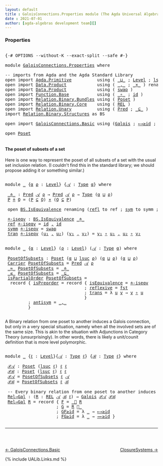 ```yaml
---
layout: default
title : GaloisConnections.Properties module (The Agda Universal Algebra Library)
date : 2021-07-01
author: [agda-algebras development team][]
---
```


### <a id="properties">Properties</a>

<pre class="Agda">

<a id="221" class="Symbol">{-#</a> <a id="225" class="Keyword">OPTIONS</a> <a id="233" class="Pragma">--without-K</a> <a id="245" class="Pragma">--exact-split</a> <a id="259" class="Pragma">--safe</a> <a id="266" class="Symbol">#-}</a>

<a id="271" class="Keyword">module</a> <a id="278" href="GaloisConnections.Properties.html" class="Module">GaloisConnections.Properties</a> <a id="307" class="Keyword">where</a>

<a id="314" class="Comment">-- imports from Agda and the Agda Standard Library</a>
<a id="365" class="Keyword">open</a> <a id="370" class="Keyword">import</a> <a id="377" href="Agda.Primitive.html" class="Module">Agda.Primitive</a>          <a id="401" class="Keyword">using</a> <a id="407" class="Symbol">(</a> <a id="409" href="Agda.Primitive.html#810" class="Primitive Operator">_⊔_</a> <a id="413" class="Symbol">;</a> <a id="415" href="Agda.Primitive.html#597" class="Postulate">Level</a> <a id="421" class="Symbol">;</a> <a id="423" href="Agda.Primitive.html#780" class="Primitive">lsuc</a> <a id="428" class="Symbol">)</a> <a id="430" class="Keyword">renaming</a> <a id="439" class="Symbol">(</a> <a id="441" href="Agda.Primitive.html#326" class="Primitive">Set</a> <a id="445" class="Symbol">to</a> <a id="448" class="Primitive">Type</a> <a id="453" class="Symbol">)</a>
<a id="455" class="Keyword">open</a> <a id="460" class="Keyword">import</a> <a id="467" href="Data.Product.html" class="Module">Data.Product</a>            <a id="491" class="Keyword">using</a> <a id="497" class="Symbol">(</a> <a id="499" href="Agda.Builtin.Sigma.html#236" class="InductiveConstructor Operator">_,_</a> <a id="503" class="Symbol">;</a> <a id="505" href="Data.Product.html#1167" class="Function Operator">_×_</a> <a id="509" class="Symbol">)</a> <a id="511" class="Keyword">renaming</a> <a id="520" class="Symbol">(</a> <a id="522" href="Agda.Builtin.Sigma.html#252" class="Field">proj₁</a> <a id="528" class="Symbol">to</a> <a id="531" class="Field">fst</a> <a id="535" class="Symbol">)</a>
<a id="537" class="Keyword">open</a> <a id="542" class="Keyword">import</a> <a id="549" href="Data.Product.html" class="Module">Data.Product</a>            <a id="573" class="Keyword">using</a> <a id="579" class="Symbol">(</a> <a id="581" href="Data.Product.html#5317" class="Function">swap</a> <a id="586" class="Symbol">)</a>
<a id="588" class="Keyword">open</a> <a id="593" class="Keyword">import</a> <a id="600" href="Function.Base.html" class="Module">Function.Base</a>           <a id="624" class="Keyword">using</a> <a id="630" class="Symbol">(</a> <a id="632" href="Function.Base.html#1031" class="Function Operator">_∘_</a> <a id="636" class="Symbol">;</a> <a id="638" href="Function.Base.html#615" class="Function">id</a> <a id="641" class="Symbol">)</a>
<a id="643" class="Keyword">open</a> <a id="648" class="Keyword">import</a> <a id="655" href="Relation.Binary.Bundles.html" class="Module">Relation.Binary.Bundles</a> <a id="679" class="Keyword">using</a> <a id="685" class="Symbol">(</a> <a id="687" href="Relation.Binary.Bundles.html#3028" class="Record">Poset</a> <a id="693" class="Symbol">)</a>
<a id="695" class="Keyword">open</a> <a id="700" class="Keyword">import</a> <a id="707" href="Relation.Binary.Core.html" class="Module">Relation.Binary.Core</a>    <a id="731" class="Keyword">using</a> <a id="737" class="Symbol">(</a> <a id="739" href="Relation.Binary.Core.html#766" class="Function">REL</a> <a id="743" class="Symbol">)</a>
<a id="745" class="Keyword">open</a> <a id="750" class="Keyword">import</a> <a id="757" href="Relation.Unary.html" class="Module">Relation.Unary</a>          <a id="781" class="Keyword">using</a> <a id="787" class="Symbol">(</a> <a id="789" href="Relation.Unary.html#1101" class="Function">Pred</a> <a id="794" class="Symbol">;</a> <a id="796" href="Relation.Unary.html#1742" class="Function Operator">_⊆_</a> <a id="800" class="Symbol">)</a>
<a id="802" class="Keyword">import</a> <a id="809" href="Relation.Binary.Structures.html" class="Module">Relation.Binary.Structures</a> <a id="836" class="Symbol">as</a> <a id="839" class="Module">BS</a>

<a id="843" class="Keyword">open</a> <a id="848" class="Keyword">import</a> <a id="855" href="GaloisConnections.Basic.html" class="Module">GaloisConnections.Basic</a> <a id="879" class="Keyword">using</a> <a id="885" class="Symbol">(</a><a id="886" href="GaloisConnections.Basic.html#1186" class="Record">Galois</a> <a id="893" class="Symbol">;</a> <a id="895" href="GaloisConnections.Basic.html#1727" class="Function">←→≥id</a> <a id="901" class="Symbol">;</a> <a id="903" href="GaloisConnections.Basic.html#1815" class="Function">→←≥id</a> <a id="909" class="Symbol">;</a> <a id="911" href="GaloisConnections.Basic.html#1478" class="Function Operator">_⃗_</a> <a id="915" class="Symbol">;</a> <a id="917" href="GaloisConnections.Basic.html#1638" class="Function Operator">_⃖_</a> <a id="921" class="Symbol">)</a>

<a id="924" class="Keyword">open</a> <a id="929" href="Relation.Binary.Bundles.html#3028" class="Module">Poset</a>

</pre>

#### <a id="the-poset-of-subsets-of-a-set">The poset of subsets of a set</a>

Here is one way to represent the poset of all subsets of a set with the usual set inclusion relation.
(I couldn't find this in the standard library; we should propose adding it or something similar.)

<pre class="Agda">

<a id="1241" class="Keyword">module</a> <a id="1248" href="GaloisConnections.Properties.html#1248" class="Module">_</a> <a id="1250" class="Symbol">{</a><a id="1251" href="GaloisConnections.Properties.html#1251" class="Bound">α</a> <a id="1253" href="GaloisConnections.Properties.html#1253" class="Bound">ρ</a> <a id="1255" class="Symbol">:</a> <a id="1257" href="Agda.Primitive.html#597" class="Postulate">Level</a><a id="1262" class="Symbol">}</a> <a id="1264" class="Symbol">{</a><a id="1265" href="GaloisConnections.Properties.html#1265" class="Bound">𝒜</a> <a id="1267" class="Symbol">:</a> <a id="1269" href="GaloisConnections.Properties.html#448" class="Primitive">Type</a> <a id="1274" href="GaloisConnections.Properties.html#1251" class="Bound">α</a><a id="1275" class="Symbol">}</a> <a id="1277" class="Keyword">where</a>

 <a id="1285" href="GaloisConnections.Properties.html#1285" class="Function Operator">_≐_</a> <a id="1289" class="Symbol">:</a> <a id="1291" href="Relation.Unary.html#1101" class="Function">Pred</a> <a id="1296" href="GaloisConnections.Properties.html#1265" class="Bound">𝒜</a> <a id="1298" href="GaloisConnections.Properties.html#1253" class="Bound">ρ</a> <a id="1300" class="Symbol">→</a> <a id="1302" href="Relation.Unary.html#1101" class="Function">Pred</a> <a id="1307" href="GaloisConnections.Properties.html#1265" class="Bound">𝒜</a> <a id="1309" href="GaloisConnections.Properties.html#1253" class="Bound">ρ</a> <a id="1311" class="Symbol">→</a> <a id="1313" href="GaloisConnections.Properties.html#448" class="Primitive">Type</a> <a id="1318" class="Symbol">(</a><a id="1319" href="GaloisConnections.Properties.html#1251" class="Bound">α</a> <a id="1321" href="Agda.Primitive.html#810" class="Primitive Operator">⊔</a> <a id="1323" href="GaloisConnections.Properties.html#1253" class="Bound">ρ</a><a id="1324" class="Symbol">)</a>
 <a id="1327" href="GaloisConnections.Properties.html#1327" class="Bound">P</a> <a id="1329" href="GaloisConnections.Properties.html#1285" class="Function Operator">≐</a> <a id="1331" href="GaloisConnections.Properties.html#1331" class="Bound">Q</a> <a id="1333" class="Symbol">=</a> <a id="1335" class="Symbol">(</a><a id="1336" href="GaloisConnections.Properties.html#1327" class="Bound">P</a> <a id="1338" href="Relation.Unary.html#1742" class="Function Operator">⊆</a> <a id="1340" href="GaloisConnections.Properties.html#1331" class="Bound">Q</a><a id="1341" class="Symbol">)</a> <a id="1343" href="Data.Product.html#1167" class="Function Operator">×</a> <a id="1345" class="Symbol">(</a><a id="1346" href="GaloisConnections.Properties.html#1331" class="Bound">Q</a> <a id="1348" href="Relation.Unary.html#1742" class="Function Operator">⊆</a> <a id="1350" href="GaloisConnections.Properties.html#1327" class="Bound">P</a><a id="1351" class="Symbol">)</a>

 <a id="1355" class="Keyword">open</a> <a id="1360" href="Relation.Binary.Structures.html#1522" class="Module">BS.IsEquivalence</a> <a id="1377" class="Keyword">renaming</a> <a id="1386" class="Symbol">(</a><a id="1387" href="Relation.Binary.Structures.html#1568" class="Field">refl</a> <a id="1392" class="Symbol">to</a> <a id="1395" class="Field">ref</a> <a id="1399" class="Symbol">;</a> <a id="1401" href="Relation.Binary.Structures.html#1594" class="Field">sym</a> <a id="1405" class="Symbol">to</a> <a id="1408" class="Field">symm</a> <a id="1413" class="Symbol">;</a> <a id="1415" href="Relation.Binary.Structures.html#1620" class="Field">trans</a> <a id="1421" class="Symbol">to</a> <a id="1424" class="Field">tran</a><a id="1428" class="Symbol">)</a>

 <a id="1432" href="GaloisConnections.Properties.html#1432" class="Function">≐-iseqv</a> <a id="1440" class="Symbol">:</a> <a id="1442" href="Relation.Binary.Structures.html#1522" class="Record">BS.IsEquivalence</a> <a id="1459" href="GaloisConnections.Properties.html#1285" class="Function Operator">_≐_</a>
 <a id="1464" href="GaloisConnections.Properties.html#1395" class="Field">ref</a> <a id="1468" href="GaloisConnections.Properties.html#1432" class="Function">≐-iseqv</a> <a id="1476" class="Symbol">=</a> <a id="1478" href="Function.Base.html#615" class="Function">id</a> <a id="1481" href="Agda.Builtin.Sigma.html#236" class="InductiveConstructor Operator">,</a> <a id="1483" href="Function.Base.html#615" class="Function">id</a>
 <a id="1487" href="GaloisConnections.Properties.html#1408" class="Field">symm</a> <a id="1492" href="GaloisConnections.Properties.html#1432" class="Function">≐-iseqv</a> <a id="1500" class="Symbol">=</a> <a id="1502" href="Data.Product.html#5317" class="Function">swap</a>
 <a id="1508" href="GaloisConnections.Properties.html#1424" class="Field">tran</a> <a id="1513" href="GaloisConnections.Properties.html#1432" class="Function">≐-iseqv</a> <a id="1521" class="Symbol">(</a><a id="1522" href="GaloisConnections.Properties.html#1522" class="Bound">u₁</a> <a id="1525" href="Agda.Builtin.Sigma.html#236" class="InductiveConstructor Operator">,</a> <a id="1527" href="GaloisConnections.Properties.html#1527" class="Bound">u₂</a><a id="1529" class="Symbol">)</a> <a id="1531" class="Symbol">(</a><a id="1532" href="GaloisConnections.Properties.html#1532" class="Bound">v₁</a> <a id="1535" href="Agda.Builtin.Sigma.html#236" class="InductiveConstructor Operator">,</a> <a id="1537" href="GaloisConnections.Properties.html#1537" class="Bound">v₂</a><a id="1539" class="Symbol">)</a> <a id="1541" class="Symbol">=</a> <a id="1543" href="GaloisConnections.Properties.html#1532" class="Bound">v₁</a> <a id="1546" href="Function.Base.html#1031" class="Function Operator">∘</a> <a id="1548" href="GaloisConnections.Properties.html#1522" class="Bound">u₁</a> <a id="1551" href="Agda.Builtin.Sigma.html#236" class="InductiveConstructor Operator">,</a> <a id="1553" href="GaloisConnections.Properties.html#1527" class="Bound">u₂</a> <a id="1556" href="Function.Base.html#1031" class="Function Operator">∘</a> <a id="1558" href="GaloisConnections.Properties.html#1537" class="Bound">v₂</a>


<a id="1563" class="Keyword">module</a> <a id="1570" href="GaloisConnections.Properties.html#1570" class="Module">_</a> <a id="1572" class="Symbol">{</a><a id="1573" href="GaloisConnections.Properties.html#1573" class="Bound">α</a> <a id="1575" class="Symbol">:</a> <a id="1577" href="Agda.Primitive.html#597" class="Postulate">Level</a><a id="1582" class="Symbol">}</a> <a id="1584" class="Symbol">(</a><a id="1585" href="GaloisConnections.Properties.html#1585" class="Bound">ρ</a> <a id="1587" class="Symbol">:</a> <a id="1589" href="Agda.Primitive.html#597" class="Postulate">Level</a><a id="1594" class="Symbol">)</a> <a id="1596" class="Symbol">(</a><a id="1597" href="GaloisConnections.Properties.html#1597" class="Bound">𝒜</a> <a id="1599" class="Symbol">:</a> <a id="1601" href="GaloisConnections.Properties.html#448" class="Primitive">Type</a> <a id="1606" href="GaloisConnections.Properties.html#1573" class="Bound">α</a><a id="1607" class="Symbol">)</a> <a id="1609" class="Keyword">where</a>

 <a id="1617" href="GaloisConnections.Properties.html#1617" class="Function">PosetOfSubsets</a> <a id="1632" class="Symbol">:</a> <a id="1634" href="Relation.Binary.Bundles.html#3028" class="Record">Poset</a> <a id="1640" class="Symbol">(</a><a id="1641" href="GaloisConnections.Properties.html#1573" class="Bound">α</a> <a id="1643" href="Agda.Primitive.html#810" class="Primitive Operator">⊔</a> <a id="1645" href="Agda.Primitive.html#780" class="Primitive">lsuc</a> <a id="1650" href="GaloisConnections.Properties.html#1585" class="Bound">ρ</a><a id="1651" class="Symbol">)</a> <a id="1653" class="Symbol">(</a><a id="1654" href="GaloisConnections.Properties.html#1573" class="Bound">α</a> <a id="1656" href="Agda.Primitive.html#810" class="Primitive Operator">⊔</a> <a id="1658" href="GaloisConnections.Properties.html#1585" class="Bound">ρ</a><a id="1659" class="Symbol">)</a> <a id="1661" class="Symbol">(</a><a id="1662" href="GaloisConnections.Properties.html#1573" class="Bound">α</a> <a id="1664" href="Agda.Primitive.html#810" class="Primitive Operator">⊔</a> <a id="1666" href="GaloisConnections.Properties.html#1585" class="Bound">ρ</a><a id="1667" class="Symbol">)</a>
 <a id="1670" href="Relation.Binary.Bundles.html#3104" class="Field">Carrier</a> <a id="1678" href="GaloisConnections.Properties.html#1617" class="Function">PosetOfSubsets</a> <a id="1693" class="Symbol">=</a> <a id="1695" href="Relation.Unary.html#1101" class="Function">Pred</a> <a id="1700" href="GaloisConnections.Properties.html#1597" class="Bound">𝒜</a> <a id="1702" href="GaloisConnections.Properties.html#1585" class="Bound">ρ</a>
 <a id="1705" href="Relation.Binary.Bundles.html#3131" class="Field Operator">_≈_</a> <a id="1709" href="GaloisConnections.Properties.html#1617" class="Function">PosetOfSubsets</a> <a id="1724" class="Symbol">=</a> <a id="1726" href="GaloisConnections.Properties.html#1285" class="Function Operator">_≐_</a>
 <a id="1731" href="Relation.Binary.Bundles.html#3167" class="Field Operator">_≤_</a> <a id="1735" href="GaloisConnections.Properties.html#1617" class="Function">PosetOfSubsets</a> <a id="1750" class="Symbol">=</a> <a id="1752" href="Relation.Unary.html#1742" class="Function Operator">_⊆_</a>
 <a id="1757" href="Relation.Binary.Bundles.html#3203" class="Field">isPartialOrder</a> <a id="1772" href="GaloisConnections.Properties.html#1617" class="Function">PosetOfSubsets</a> <a id="1787" class="Symbol">=</a>
  <a id="1791" class="Keyword">record</a> <a id="1798" class="Symbol">{</a> <a id="1800" href="Relation.Binary.Structures.html#3243" class="Field">isPreorder</a> <a id="1811" class="Symbol">=</a> <a id="1813" class="Keyword">record</a> <a id="1820" class="Symbol">{</a> <a id="1822" href="Relation.Binary.Structures.html#2228" class="Field">isEquivalence</a> <a id="1836" class="Symbol">=</a> <a id="1838" href="GaloisConnections.Properties.html#1432" class="Function">≐-iseqv</a>
                               <a id="1877" class="Symbol">;</a> <a id="1879" href="Relation.Binary.Structures.html#2331" class="Field">reflexive</a> <a id="1889" class="Symbol">=</a> <a id="1891" href="GaloisConnections.Properties.html#531" class="Field">fst</a>
                               <a id="1926" class="Symbol">;</a> <a id="1928" href="Relation.Binary.Structures.html#2361" class="Field">trans</a> <a id="1934" class="Symbol">=</a> <a id="1936" class="Symbol">λ</a> <a id="1938" href="GaloisConnections.Properties.html#1938" class="Bound">u</a> <a id="1940" href="GaloisConnections.Properties.html#1940" class="Bound">v</a> <a id="1942" class="Symbol">→</a> <a id="1944" href="GaloisConnections.Properties.html#1940" class="Bound">v</a> <a id="1946" href="Function.Base.html#1031" class="Function Operator">∘</a> <a id="1948" href="GaloisConnections.Properties.html#1938" class="Bound">u</a>
                               <a id="1981" class="Symbol">}</a>
         <a id="1992" class="Symbol">;</a> <a id="1994" href="Relation.Binary.Structures.html#3275" class="Field">antisym</a> <a id="2002" class="Symbol">=</a> <a id="2004" href="Agda.Builtin.Sigma.html#236" class="InductiveConstructor Operator">_,_</a>
         <a id="2017" class="Symbol">}</a>

</pre>

A Binary relation from one poset to another induces a Galois connection, but only in a very special
situation, namely when all the involved sets are of the same size.  This is akin to the situation
with Adjunctions in Category Theory (unsurprisingly). In other words, there is likely a
unit/counit definition that is more level polymorphic.

<pre class="Agda">

<a id="2388" class="Keyword">module</a> <a id="2395" href="GaloisConnections.Properties.html#2395" class="Module">_</a> <a id="2397" class="Symbol">{</a><a id="2398" href="GaloisConnections.Properties.html#2398" class="Bound">ℓ</a> <a id="2400" class="Symbol">:</a> <a id="2402" href="Agda.Primitive.html#597" class="Postulate">Level</a><a id="2407" class="Symbol">}{</a><a id="2409" href="GaloisConnections.Properties.html#2409" class="Bound">𝒜</a> <a id="2411" class="Symbol">:</a> <a id="2413" href="GaloisConnections.Properties.html#448" class="Primitive">Type</a> <a id="2418" href="GaloisConnections.Properties.html#2398" class="Bound">ℓ</a><a id="2419" class="Symbol">}</a> <a id="2421" class="Symbol">{</a><a id="2422" href="GaloisConnections.Properties.html#2422" class="Bound">ℬ</a> <a id="2424" class="Symbol">:</a> <a id="2426" href="GaloisConnections.Properties.html#448" class="Primitive">Type</a> <a id="2431" href="GaloisConnections.Properties.html#2398" class="Bound">ℓ</a><a id="2432" class="Symbol">}</a> <a id="2434" class="Keyword">where</a>

 <a id="2442" href="GaloisConnections.Properties.html#2442" class="Function">𝒫𝒜</a> <a id="2445" class="Symbol">:</a> <a id="2447" href="Relation.Binary.Bundles.html#3028" class="Record">Poset</a> <a id="2453" class="Symbol">(</a><a id="2454" href="Agda.Primitive.html#780" class="Primitive">lsuc</a> <a id="2459" href="GaloisConnections.Properties.html#2398" class="Bound">ℓ</a><a id="2460" class="Symbol">)</a> <a id="2462" href="GaloisConnections.Properties.html#2398" class="Bound">ℓ</a> <a id="2464" href="GaloisConnections.Properties.html#2398" class="Bound">ℓ</a>
 <a id="2467" href="GaloisConnections.Properties.html#2467" class="Function">𝒫ℬ</a> <a id="2470" class="Symbol">:</a> <a id="2472" href="Relation.Binary.Bundles.html#3028" class="Record">Poset</a> <a id="2478" class="Symbol">(</a><a id="2479" href="Agda.Primitive.html#780" class="Primitive">lsuc</a> <a id="2484" href="GaloisConnections.Properties.html#2398" class="Bound">ℓ</a><a id="2485" class="Symbol">)</a> <a id="2487" href="GaloisConnections.Properties.html#2398" class="Bound">ℓ</a> <a id="2489" href="GaloisConnections.Properties.html#2398" class="Bound">ℓ</a>
 <a id="2492" href="GaloisConnections.Properties.html#2442" class="Function">𝒫𝒜</a> <a id="2495" class="Symbol">=</a> <a id="2497" href="GaloisConnections.Properties.html#1617" class="Function">PosetOfSubsets</a> <a id="2512" href="GaloisConnections.Properties.html#2398" class="Bound">ℓ</a> <a id="2514" href="GaloisConnections.Properties.html#2409" class="Bound">𝒜</a>
 <a id="2517" href="GaloisConnections.Properties.html#2467" class="Function">𝒫ℬ</a> <a id="2520" class="Symbol">=</a> <a id="2522" href="GaloisConnections.Properties.html#1617" class="Function">PosetOfSubsets</a> <a id="2537" href="GaloisConnections.Properties.html#2398" class="Bound">ℓ</a> <a id="2539" href="GaloisConnections.Properties.html#2422" class="Bound">ℬ</a>

 <a id="2543" class="Comment">-- Every binary relation from one poset to another induces a Galois connection.</a>
 <a id="2624" href="GaloisConnections.Properties.html#2624" class="Function">Rel→Gal</a> <a id="2632" class="Symbol">:</a> <a id="2634" class="Symbol">(</a><a id="2635" href="GaloisConnections.Properties.html#2635" class="Bound">R</a> <a id="2637" class="Symbol">:</a> <a id="2639" href="Relation.Binary.Core.html#766" class="Function">REL</a> <a id="2643" href="GaloisConnections.Properties.html#2409" class="Bound">𝒜</a> <a id="2645" href="GaloisConnections.Properties.html#2422" class="Bound">ℬ</a> <a id="2647" href="GaloisConnections.Properties.html#2398" class="Bound">ℓ</a><a id="2648" class="Symbol">)</a> <a id="2650" class="Symbol">→</a> <a id="2652" href="GaloisConnections.Basic.html#1186" class="Record">Galois</a> <a id="2659" href="GaloisConnections.Properties.html#2442" class="Function">𝒫𝒜</a> <a id="2662" href="GaloisConnections.Properties.html#2467" class="Function">𝒫ℬ</a>
 <a id="2666" href="GaloisConnections.Properties.html#2624" class="Function">Rel→Gal</a> <a id="2674" href="GaloisConnections.Properties.html#2674" class="Bound">R</a> <a id="2676" class="Symbol">=</a> <a id="2678" class="Keyword">record</a> <a id="2685" class="Symbol">{</a> <a id="2687" href="GaloisConnections.Basic.html#1243" class="Field">F</a> <a id="2689" class="Symbol">=</a> <a id="2691" href="GaloisConnections.Basic.html#1478" class="Function Operator">_⃗</a> <a id="2694" href="GaloisConnections.Properties.html#2674" class="Bound">R</a>
                    <a id="2716" class="Symbol">;</a> <a id="2718" href="GaloisConnections.Basic.html#1272" class="Field">G</a> <a id="2720" class="Symbol">=</a> <a id="2722" href="GaloisConnections.Properties.html#2674" class="Bound">R</a> <a id="2724" href="GaloisConnections.Basic.html#1638" class="Function Operator">⃖_</a>
                    <a id="2747" class="Symbol">;</a> <a id="2749" href="GaloisConnections.Basic.html#1301" class="Field">GF≥id</a> <a id="2755" class="Symbol">=</a> <a id="2757" class="Symbol">λ</a> <a id="2759" href="GaloisConnections.Properties.html#2759" class="Bound">_</a> <a id="2761" class="Symbol">→</a> <a id="2763" href="GaloisConnections.Basic.html#1727" class="Function">←→≥id</a>
                    <a id="2789" class="Symbol">;</a> <a id="2791" href="GaloisConnections.Basic.html#1332" class="Field">FG≥id</a> <a id="2797" class="Symbol">=</a> <a id="2799" class="Symbol">λ</a> <a id="2801" href="GaloisConnections.Properties.html#2801" class="Bound">_</a> <a id="2803" class="Symbol">→</a> <a id="2805" href="GaloisConnections.Basic.html#1815" class="Function">→←≥id</a> <a id="2811" class="Symbol">}</a>

</pre>


--------------------------------------

<br>
<br>

[← GaloisConnections.Basic](GaloisConnections.Basic.html)
<span style="float:right;">[ClosureSystems →](ClosureSystems.html)</span>

{% include UALib.Links.md %}

[agda-algebras development team]: https://github.com/ualib/agda-algebras#the-agda-algebras-development-team





